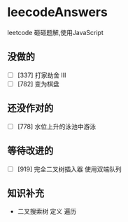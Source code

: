 # leecodeAnswers
leetcode 砸砸题解,使用JavaScript

## 没做的 

+ [ ] [337] 打家劫舍 III
+ [ ] [782] 变为棋盘

## 还没作对的
+ [ ] [778] 水位上升的泳池中游泳

## 等待改进的
+ [ ] [919] 完全二叉树插入器 使用双端队列

## 知识补充

- 二叉搜索树 定义 遍历
